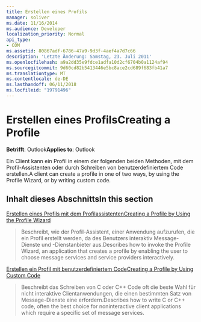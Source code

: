 ```yaml
---
title: Erstellen eines Profils
manager: soliver
ms.date: 11/16/2014
ms.audience: Developer
localization_priority: Normal
api_type:
- COM
ms.assetid: 80867adf-6786-47a9-9d3f-4aef4a7d7c66
description: 'Letzte Änderung: Samstag, 23. Juli 2011'
ms.openlocfilehash: a9a2dd35e9fdce1adfa10d2cf6704b0a1124af94
ms.sourcegitcommit: 9d60cd82b5413446e5bc8ace2cd689f683fb41a7
ms.translationtype: MT
ms.contentlocale: de-DE
ms.lasthandoff: 06/11/2018
ms.locfileid: "19791496"
---
```

# <a name="creating-a-profile"></a><span data-ttu-id="0e444-103">Erstellen eines Profils</span><span class="sxs-lookup"><span data-stu-id="0e444-103">Creating a Profile</span></span>

  
  
<span data-ttu-id="0e444-104">**Betrifft**: Outlook</span><span class="sxs-lookup"><span data-stu-id="0e444-104">**Applies to**: Outlook</span></span> 
  
<span data-ttu-id="0e444-105">Ein Client kann ein Profil in einem der folgenden beiden Methoden, mit dem Profil-Assistenten oder durch Schreiben von benutzerdefiniertem Code erstellen.</span><span class="sxs-lookup"><span data-stu-id="0e444-105">A client can create a profile in one of two ways, by using the Profile Wizard, or by writing custom code.</span></span>
  
## <a name="in-this-section"></a><span data-ttu-id="0e444-106">Inhalt dieses Abschnitts</span><span class="sxs-lookup"><span data-stu-id="0e444-106">In this section</span></span>

[<span data-ttu-id="0e444-107">Erstellen eines Profils mit dem Profilassistenten</span><span class="sxs-lookup"><span data-stu-id="0e444-107">Creating a Profile by Using the Profile Wizard</span></span>](creating-a-profile-by-using-the-profile-wizard.md)
  
> <span data-ttu-id="0e444-108">Beschreibt, wie der Profil-Assistent, einer Anwendung aufzurufen, die ein Profil erstellt werden, da des Benutzers interaktiv Message-Dienste und -Dienstanbieter aus.</span><span class="sxs-lookup"><span data-stu-id="0e444-108">Describes how to invoke the Profile Wizard, an application that creates a profile by enabling the user to choose message services and service providers interactively.</span></span>
    
[<span data-ttu-id="0e444-109">Erstellen ein Profil mit benutzerdefiniertem Code</span><span class="sxs-lookup"><span data-stu-id="0e444-109">Creating a Profile by Using Custom Code</span></span>](creating-a-profile-by-using-custom-code.md)
  
> <span data-ttu-id="0e444-110">Beschreibt das Schreiben von C oder C++ Code oft die beste Wahl für nicht interaktive Clientanwendungen, die einen bestimmten Satz von Message-Dienste eine erfordern.</span><span class="sxs-lookup"><span data-stu-id="0e444-110">Describes how to write C or C++ code, often the best choice for noninteractive client applications which require a specific set of message services.</span></span>
    

